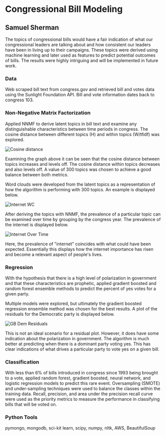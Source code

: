 # Congressional Bill Modeling
## Samuel Sherman

The topics of congressional bills would have a fair indication of what our congressional leaders are talking about and how consistent our leaders have been in living up to their campaigns. These topics were derived using machine learning and later used as features to predict potential outcomes of bills. The results were highly intriguing and will be implemented in future work.

### Data
Web scraped bill text from congress.gov and retrieved bill and votes data using the Sunlight Foundation API. Bill and vote information dates back to congress 103.

### Non-Negative Matrix Factorization
Applied NNMF to derive latent topics in bill text and examine any distinguishable characteristics between time periods in congress.
The cosine distance between different topics (H) and within topics (W/tfidf) was explored.

![Cosine distance](https://raw.githubusercontent.com/scsherm/Congress_work/master/plots/cosine_sim.png)

Examining the graph above it can be seen that the cosine distance between topics increases and levels off. The cosine distance within topics decreases and also levels off. A value of 300 topics was chosen to achieve a good balance between both metrics.

Word clouds were developed from the latent topics as a representation of how the algorithm is performing with 300 topics. An example is displayed below.

![Internet WC](https://raw.githubusercontent.com/scsherm/Congress_work/master/plots/Internet_WC2.png)

After deriving the topics with NNMF, the prevalence of a particular topic can be examined over time by grouping by the congress year. The prevalence of the internet is displayed below.

![Internet Over Time](https://raw.githubusercontent.com/scsherm/Congress_work/master/plots/InternetbyYear.png)

Here, the prevalence of "internet" coincides with what could have been expected. Essentially this displays how the internet importance has risen and become a relevant aspect of people's lives.

### Regression
With the hypothesis that there is a high level of polarization in government and that these characteristics are prophetic, applied gradient boosted and random forest ensemble methods to predict the percent of yes votes for a given party.

Multiple models were explored, but ultimately the gradient boosted regression ensemble method was chosen for the best results. A plot of the residuals for the Democratic party is displayed below.

![GB Dem Residuals](https://raw.githubusercontent.com/scsherm/Congress_work/master/plots/GBrPYD_Res_Plot.png)

This is not an ideal scenario for a residual plot. However, it does have some indication about the polarization in government. The algorithm is much better at predicting when there is a dominant party voting yes. This has clear indications of what drives a particular party to vote yes on a given bill.

### Classification
With less than 6% of bills introduced in congress since 1993 being brought to a vote, applied random forest, gradient boosted, neural network, and logistic regression models to predict this rare event. Oversampling (SMOTE) and under-sampling techniques were used to balance the classes within the training data. Recall, precision, and area under the precision recall curve were used as the priority metrics to measure the performance in classifying bills that will be voted on.

### Python Tools
pymongo, mongodb, sci-kit learn, scipy, numpy, nltk, AWS, BeautifulSoup
